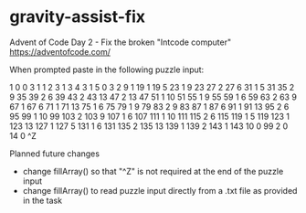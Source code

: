 # gravity-assist-fix
Advent of Code Day 2 - Fix the broken "Intcode computer"
https://adventofcode.com/ 

When prompted paste in the following puzzle input:

1 0 0 3 1 1 2 3 1 3 4 3 1 5 0 3 2 9 1 19 1 19 5 23 1 9 23 27 2 27 6 31 1 5 31 35 2 9 35 39 2 6 39 43 2 43 13 47 2 13 47 51 1 10 51 55 1 9 55 59 1 6 59 63 2 63 9 67 1 67 6 71 1 71 13 75 1 6 75 79 1 9 79 83 2 9 83 87 1 87 6 91 1 91 13 95 2 6 95 99 1 10 99 103 2 103 9 107 1 6 107 111 1 10 111 115 2 6 115 119 1 5 119 123 1 123 13 127 1 127 5 131 1 6 131 135 2 135 13 139 1 139 2 143 1 143 10 0 99 2 0 14 0 ^Z

Planned future changes
- change fillArray() so that "^Z" is not required at the end of the puzzle input
- change fillArray() to read puzzle input directly from a .txt file as provided in the task
